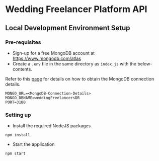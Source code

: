 # Wedding Freelancer Platform API

## Local Development Environment Setup

### Pre-requisites

* Sign-up for a free MongoDB account at https://www.mongodb.com/atlas
* Create a `.env` file in the same directory as `index.js` with the below-contents.

Refer to this [page](https://docs.mongodb.com/guides/cloud/connectionstring/) for details on how to obtain the MongoDB connection details.

```
MONGO_URL=<MongoDB-Connection-Details>
MONGO_DBNAME=weddingFreelancersDB
PORT=3100
```

### Setting up

* Install the required NodeJS packages

```
npm install
```

* Start the application

```
npm start
```